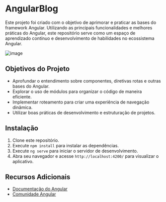 #  AngularBlog

Este projeto foi criado com o objetivo de aprimorar e praticar as bases do framework Angular. Utilizando as principais funcionalidades e melhores práticas do Angular, este repositório serve como um espaço de aprendizado contínuo e desenvolvimento de habilidades no ecossistema Angular.

![image](https://github.com/JunioBatista/angular-blog/assets/89329137/3db2a1f2-5828-4e48-8670-b64674d9f3e1)


## Objetivos do Projeto

- Aprofundar o entendimento sobre componentes, diretivas rotas e outras bases do Angular.
- Explorar o uso de módulos para organizar o código de maneira eficiente.
- Implementar roteamento para criar uma experiência de navegação dinâmica.
- Utilizar boas práticas de desenvolvimento e estruturação de projetos.

## Instalação

1. Clone este repositório.
2. Execute `npm install` para instalar as dependências.
3. Execute `ng serve` para iniciar o servidor de desenvolvimento.
4. Abra seu navegador e acesse `http://localhost:4200/` para visualizar o aplicativo.

## Recursos Adicionais

- [Documentação do Angular](https://angular.io/docs)
- [Comunidade Angular](https://angular.io/community)
